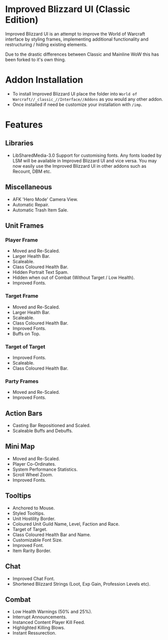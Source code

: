 Improved Blizzard UI (Classic Edition)
====================

Improved Blizzard UI is an attempt to improve the World of Warcraft interface by styling frames, implementing additional functionality and restructuring / hiding existing elements.

Due to the drastic differences between Classic and Mainline WoW this has been forked to it's own thing.

# Addon Installation

* To install Improved Blizzard UI place the folder into `World of Warcraft//_classic_//Interface//Addons` as you would any other addon.
* Once installed if need be customize your installation with `/imp`.

# Features

## Libraries

* LibSharedMedia-3.0 Support for customising fonts. Any fonts loaded by LSM will be available in Improved Blizzard UI and vice versa. You may now easily use the Improved Blizzard UI in other addons such as Recount, DBM etc.

## Miscellaneous

* AFK 'Hero Mode' Camera View.
* Automatic Repair.
* Automatic Trash Item Sale.

## Unit Frames

### Player Frame

* Moved and Re-Scaled.
* Larger Health Bar.
* Scaleable.
* Class Coloured Health Bar.
* Hidden Portrait Text Spam.
* Hidden when out of Combat (Without Target / Low Health).
* Improved Fonts.

### Target Frame

* Moved and Re-Scaled.
* Larger Health Bar.
* Scaleable.
* Class Coloured Health Bar.
* Improved Fonts.
* Buffs on Top.

### Target of Target

* Improved Fonts.
* Scaleable.
* Class Coloured Health Bar.

### Party Frames

* Moved and Re-Scaled.
* Improved Fonts.

## Action Bars

* Casting Bar Repositioned and Scaled.
* Scaleable Buffs and Debuffs.

## Mini Map

* Moved and Re-Scaled.
* Player Co-Ordinates.
* System Performance Statistics.
* Scroll Wheel Zoom.
* Improved Fonts.

## Tooltips

* Anchored to Mouse.
* Styled Tooltips.
* Unit Hostility Border.
* Coloured Unit Guild Name, Level, Faction and Race.
* Target of Target.
* Class Coloured Health Bar and Name.
* Customizable Font Size.
* Improved Font.
* Item Rarity Border.

## Chat

* Improved Chat Font.
* Shortened Blizzard Strings (Loot, Exp Gain, Profession Levels etc).

## Combat

* Low Health Warnings (50% and 25%).
* Interrupt Announcements.
* Instanced Content Player Kill Feed.
* Highlighted Killing Blows.
* Instant Ressurection.